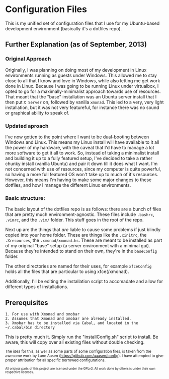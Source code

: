 Configuration Files
===================

This is my unified set of configuration files that I use for my Ubuntu-based development environment (basically it's a dotfiles repo).

Further Explanation (as of September, 2013)
-------------------------------------------

### Original Approach

Originally, I was planning on doing most of my development in Linux environments running as guests under Windows. This allowed me to stay close to all that I know and love in Windows, while also letting me get work done in Linux. Because I was going to be running Linux under virtualbox, I opted to go for a maximally-minimalist approach towards use of resources. That meant that the "base" installation was an Ubuntu server install that I then put `X Server` on, followed by vanilla `xmonad`. This led to a very, very light installation, but it was not very featureful, for instance there was no sound or graphical ability to speak of.

### Updated aproach

I've now gotten to the point where I want to be dual-booting between Windows and Linux. This means my Linux install will have available to it all the power of my hardware, with the caveat that I'd have to manage a lot more software to get it all to work. So, instead of taking a minimalist install and building it up to a fully featured setup, I've decided to take a rather chunky install (vanilla Ubuntu) and pair it down till it does what I want. I'm not concerned with use of resources, since my computer is quite powerful, so having a more full featured OS won't take up to much of it's resources. However, this means I'm having to make some major changes to these dotfiles, and how I manage the different Linux environments.

### Basic structure:

The basic layout of the dotfiles repo is as follows: there are a bunch of files that are pretty much environment-agnostic. These files include `.bashrc`, `.vimrc`, and the `.vim/` folder. This stuff goes in the root of the repo.

Next up are the things that *are* liable to cause some problems if just blindly copied into your home folder. These are things like the `.xinitrc`, the `.Xresources`, the `.xmonad/xmonad.hs`. These are meant to be installed as part of my original "base" setup (a server environment with a minimal gui). Because they're intended to stand on their own, they're in the `baseConfig` folder.

The other directories are named for their uses, for example `xfceConfig` holds all the files that are particular to using xfce(/xmonad).

Additionally, I'll be editing the installation script to accomadate and allow for different types of installations.

Prerequisites
-------------

	1. For use with Xmonad and xmobar
	2. Assumes that Xmonad and xmobar are already installed.
	3. Xmobar has to be installed via Cabal, and located in the ~/.cabal/bin directory

This is pretty much it. Simply run the "installConfig.sh" script to install. Be aware, this will copy over all existing files without double checking.

<sup>The idea for this, as well as some parts of some configuration files, is taken from the awesome work by Lane Aasen (https://github.com/aaasen/config). I have attempted to give proper attribution for all specific borrowed configurations.</sup>

<sup><sup>All original parts of this project are licensed under the GPLv3. All work done by others is under their own respective licenses.</sup></sup>
